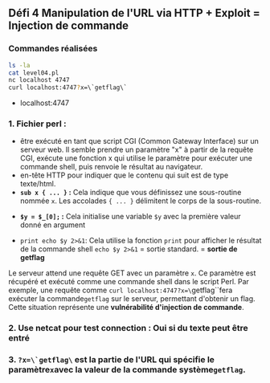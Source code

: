 ## Défi 4 Manipulation de l'URL via HTTP + Exploit = Injection de commande

### Commandes réalisées
```bash
ls -la
cat level04.pl
nc localhost 4747
curl localhost:4747?x=\`getflag\`
```
* localhost:4747
### 1.  Fichier perl :
* être exécuté en tant que script CGI (Common Gateway Interface) sur un serveur web. Il semble prendre un paramètre "x" à partir de la requête CGI, exécute une fonction x qui utilise le paramètre pour exécuter une commande shell, puis renvoie le résultat au navigateur.
* en-tête HTTP pour indiquer que le contenu qui suit est de type texte/html.
*  **`sub x { ... }` :** Cela indique que vous définissez une sous-routine nommée `x`. Les accolades `{ ... }` délimitent le corps de la sous-routine.
    
- **`$y = $_[0];` :** Cela initialise une variable `$y` avec la première valeur  donné en argument

- `print echo $y 2>&1`: Cela utilise la fonction `print` pour afficher le résultat de la commande shell `echo $y 2>&1` = sortie standard. = **sortie de getflag**

Le serveur attend une requête GET avec un paramètre `x`. Ce paramètre est récupéré et exécuté comme une commande shell dans le script Perl. Par exemple, une requête comme `curl localhost:4747?x=\`getflag``fera exécuter la commande`getflag` sur le serveur, permettant d'obtenir un flag. Cette situation représente une **vulnérabilité d'injection de commande**.
### 2. Use netcat pour test connection : Oui si du texte peut être entré
### 3. ``?x=\`getflag\`` est la partie de l'URL qui spécifie le paramètre`x`avec la valeur de la commande système`getflag`.